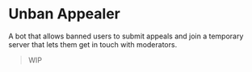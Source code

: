 # Unban Appealer

A bot that allows banned users to submit appeals and join a temporary server that lets
them get in touch with moderators.

> WIP
